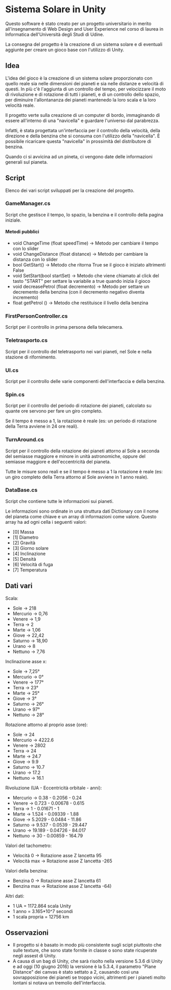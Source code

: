 # Sistema Solare in Unity
Questo software è stato creato per un progetto universitario in merito all'insegnamento di Web Design and User Experience nel corso di laurea in Informatica dell'Università degli Studi di Udine.

La consegna del progetto è la creazione di un sistema solare e di eventuali aggiunte per creare un gioco base con l'utilizzo di Unity.

## Idea
L'idea del gioco è la creazione di un sistema solare proporzionato con quello reale sia nelle dimensioni dei pianeti e sia nelle distanze e velocità di questi. In più c'è l'aggiunta di un controllo del tempo, per velocizzare il moto di rivoluzione e di rotazione di tutti i pianeti, e di un controllo dello spazio, per diminuire l'allontananza dei pianeti mantenedo la loro scala e la loro velocità reale.

Il progetto verte sulla creazione di un computer di bordo, immaginando di essere all'interno di una "navicella" e guardare l'universo dal parabrezza.

Infatti, è stata progettata un'interfaccia per il controllo della velocità, della direzione e della benzina che si consuma con l'utilizzo della "navicella". &#200; possibile ricaricare questa "navicella" in prossimità del distributore di benzina.

Quando ci si avvicina ad un pineta, ci vengono date delle informazioni generali sul pianeta.

## Script
Elenco dei vari script sviluppati per la creazione del progetto.

### GameManager.cs
Script che gestisce il tempo, lo spazio, la benzina e il controllo della pagina iniziale.

#### Metodi pubblici
- void ChangeTime (float speedTime) -> Metodo per cambiare il tempo con lo slider
- void ChangeDistance (float distance) -> Metodo per cambiare la distanza con lo slider
- bool GetStart() -> Metodo che ritorna True se il gioco è iniziato altrimenti False
- void SetStart(bool startSet) -> Metodo che viene chiamato al click del tasto "START" per settare la variabile a true quando inizia il gioco
- void decreasePetrol (float decremento) -> Metodo per settare un decremento della benzina (con il decremento negativo diventa incremento)
- float getPetrol () -> Metodo che restituisce il livello della benzina

### FirstPersonController.cs
Script per il controllo in prima persona della telecamera.

### Teletrasporto.cs
Script per il controllo del teletrasporto nei vari pianeti, nel Sole e nella stazione di rifornimento.

### UI.cs
Script per il controllo delle varie componenti dell'interfaccia e della benzina.

### Spin.cs
Script per il controllo del periodo di rotazione dei pianeti, calcolato su quante ore servono per fare un giro completo.

Se il tempo è messo a 1, la rotazione è reale (es: un periodo di rotazione della Terra avviene in 24 ore reali).

### TurnAround.cs
Script per il controllo della rotazione dei pianeti attorno al Sole a seconda del semiasse maggiore e minore in unità astronomiche, oppure del semiasse maggiore e dell'eccentricità del pianeta.

Tutte le misure sono reali e se il tempo è messo a 1 la rotazione è reale (es: un giro completo della Terra attorno al Sole avviene in 1 anno reale).

### DataBase.cs
Script che contiene tutte le informazioni sui pianeti.

Le informazioni sono ordinate in una struttura dati Dictionary con il nome del pianeta come chiave e un array di informazioni come valore. Questo array ha ad ogni cella i seguenti valori:
- [0] Massa
- [1] Diametro
- [2] Gravità
- [3] Giorno solare
- [4] Inclinazione
- [5] Densità
- [6] Velocità di fuga
- [7] Temperatura

## Dati vari
Scala:
- Sole -> 218
- Mercurio -> 0,76
- Venere -> 1,9
- Terra -> 2
- Marte -> 1,06
- Giove -> 22,42
- Saturno -> 18,90
- Urano -> 8
- Nettuno -> 7,76

Inclinazione asse x:
- Sole -> 7,25°
- Mercurio -> 0°
- Venere -> 177°
- Terra -> 23°
- Marte -> 25°
- Giove -> 3°
- Saturno -> 26°
- Urano -> 97°
- Nettuno -> 28°

Rotazione attorno al proprio asse (ore):
- Sole -> 24
- Mercurio -> 4222.6
- Venere -> 2802
- Terra -> 24
- Marte -> 24.7
- Giove -> 9.9
- Saturno -> 10.7
- Urano -> 17.2
- Nettuno -> 16.1

Rivoluzione (UA - Eccentricità orbitale - anni):
- Mercurio -> 0.38 - 0.2056 - 0.24
- Venere -> 0.723 - 0.00678 - 0.615
- Terra -> 1 - 0.01671 - 1
- Marte -> 1.524 - 0.09339 - 1.88
- Giove -> 5.2029 - 0.0484 - 11.86
- Saturno -> 9.537 - 0.0539 - 29.447
- Urano -> 19.189 - 0.04726 - 84.017
- Nettuno -> 30 - 0.00859 - 164.79

Valori del tachometro:
- Velocità 0 -> Rotazione asse Z lancetta 95
- Velocità max -> Rotazione asse Z lancetta -265

Valori della benzina:
- Benzina 0 -> Rotazione asse Z lancetta 61
- Benzina max -> Rotazione asse Z lancetta -64)

Altri dati:
- 1 UA = 1172.864 scala Unity
- 1 anno = 3.165*10^7 secondi
- 1 scala propria = 12756 km

## Osservazioni
- Il progetto si è basato in modo più consistente sugli scipt piuttosto che sulle texture, che sono state fornite in classe o sono state ricuperate negli assest di Unity.
- A causa di un bag di Unity, che sarà risolto nella versione 5.3.6 di Unity e ad oggi (10 giugno 2016) la versione è la 5.3.4, il parametro "Plane Distance" dei canvas è stato settato a 2, causando così una sovrapposizione dei pianeti se troppo vicini, altrimenti per i pianeti molto lontani si notava un tremolio dell'interfaccia.
